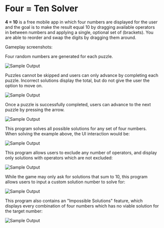 # Four = Ten Solver
<strong>4 = 10</strong> is a free mobile app in which four numbers are displayed for the user and the goal is to make the result equal 10 by dragging available operators in between numbers and applying a single, optional set of (brackets). You are able to reorder and swap the digits by dragging them around. 

Gameplay screenshots: 

Four random numbers are generated for each puzzle.

![Sample Output](https://github.com/DallasHa/Four-Equals-Ten-Solver/blob/7977a0c3a268520a060cf53e572863292150fd8e/images/screenshot1.png?raw=true "Title")


Puzzles cannot be skipped and users can only advance by completing each puzzle. Incorrect solutions display the total, but do not give the user the option to move on.

![Sample Output](https://github.com/DallasHa/Four-Equals-Ten-Solver/blob/7977a0c3a268520a060cf53e572863292150fd8e/images/screenshot2.png?raw=true "Title")


Once a puzzle is successfully completed, users can advance to the next puzzle by pressing the arrow.

![Sample Output](https://github.com/DallasHa/Four-Equals-Ten-Solver/blob/7977a0c3a268520a060cf53e572863292150fd8e/images/screenshot3.png?raw=true "Title")



This program solves all possible solutions for any set of four numbers. When solving the example above, the UI interaction would be:

![Sample Output](https://github.com/DallasHa/Four-Equals-Ten-Solver/blob/e6a3db2aa5e1dea5454bfcbe8b6d0a7b106afd07/images/Screenshot4.png?raw=true "Title")

This program allows users to exclude any number of operators, and display only solutions with operators which are not excluded:

![Sample Output](https://github.com/DallasHa/Four-Equals-Ten-Solver/blob/e6a3db2aa5e1dea5454bfcbe8b6d0a7b106afd07/images/Screenshot5.png?raw=true "Title")

While the game may only ask for solutions that sum to 10, this program allows users to input a custom solution number to solve for:

![Sample Output](https://github.com/DallasHa/Four-Equals-Ten-Solver/blob/e6a3db2aa5e1dea5454bfcbe8b6d0a7b106afd07/images/Screenshot6.png?raw=true "Title")

This program also contains an "Impossible Solutions" feature, which displays every combination of four numbers which has no viable solution for the target number:

![Sample Output](https://github.com/DallasHa/Four-Equals-Ten-Solver/blob/e6a3db2aa5e1dea5454bfcbe8b6d0a7b106afd07/images/Screenshot7.png?raw=true "Title")


